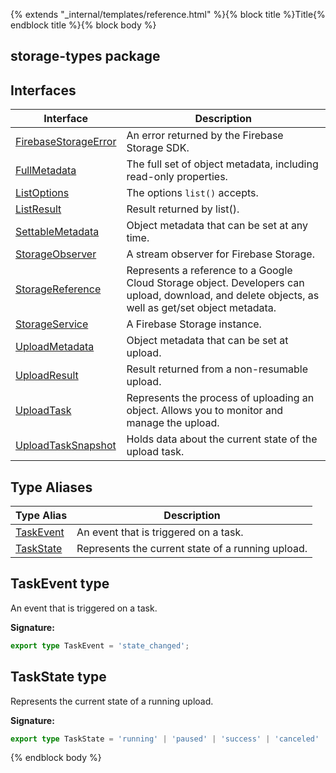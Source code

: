 {% extends "_internal/templates/reference.html" %}{% block title %}Title{% endblock title %}{% block body %}
## storage-types package

## Interfaces

|  Interface | Description |
|  --- | --- |
|  [FirebaseStorageError](./storage-types.firebasestorageerror.md#firebasestorageerror_interface) | An error returned by the Firebase Storage SDK. |
|  [FullMetadata](./storage-types.fullmetadata.md#fullmetadata_interface) | The full set of object metadata, including read-only properties. |
|  [ListOptions](./storage-types.listoptions.md#listoptions_interface) | The options <code>list()</code> accepts. |
|  [ListResult](./storage-types.listresult.md#listresult_interface) | Result returned by list(). |
|  [SettableMetadata](./storage-types.settablemetadata.md#settablemetadata_interface) | Object metadata that can be set at any time. |
|  [StorageObserver](./storage-types.storageobserver.md#storageobserver_interface) | A stream observer for Firebase Storage. |
|  [StorageReference](./storage-types.storagereference.md#storagereference_interface) | Represents a reference to a Google Cloud Storage object. Developers can upload, download, and delete objects, as well as get/set object metadata. |
|  [StorageService](./storage-types.storageservice.md#storageservice_interface) | A Firebase Storage instance. |
|  [UploadMetadata](./storage-types.uploadmetadata.md#uploadmetadata_interface) | Object metadata that can be set at upload. |
|  [UploadResult](./storage-types.uploadresult.md#uploadresult_interface) | Result returned from a non-resumable upload. |
|  [UploadTask](./storage-types.uploadtask.md#uploadtask_interface) | Represents the process of uploading an object. Allows you to monitor and manage the upload. |
|  [UploadTaskSnapshot](./storage-types.uploadtasksnapshot.md#uploadtasksnapshot_interface) | Holds data about the current state of the upload task. |

## Type Aliases

|  Type Alias | Description |
|  --- | --- |
|  [TaskEvent](./storage-types.md#taskevent_type) | An event that is triggered on a task. |
|  [TaskState](./storage-types.md#taskstate_type) | Represents the current state of a running upload. |

## TaskEvent type

An event that is triggered on a task.

<b>Signature:</b>

```typescript
export type TaskEvent = 'state_changed';
```

## TaskState type

Represents the current state of a running upload.

<b>Signature:</b>

```typescript
export type TaskState = 'running' | 'paused' | 'success' | 'canceled' | 'error';
```
{% endblock body %}
